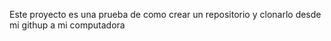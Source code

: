 Este proyecto es una prueba de como crear un repositorio y clonarlo desde mi githup a mi computadora
